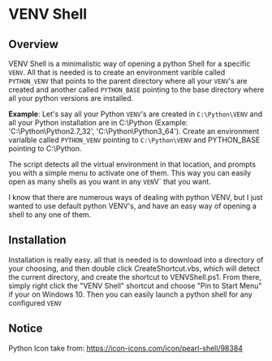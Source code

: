 # VENV Shell

## Overview

VENV Shell is a minimalistic way of opening a python Shell for a specific `VENV`.
All that is needed is to create an environment varible called `PYTHON_VENV` that points
to the parent directory where all your `VENV`'s are created and another called `PYTHON_BASE`
pointing to the base directory where all your python versions are installed.

**Example**: Let's say all your Python `VENV`'s are created in `C:\Python\VENV` and all your
Python installation are in C:\Python (Example: 'C:\Python\Python2.7_32', 'C:\Python\Python3_64').
Create an environment varialble called `PYTHON_VENV` pointing to `C:\Python\VENV`
and PYTHON_BASE pointing to C:\Python.

The script detects all the virtual environment in that location, and prompts you
with a simple menu to activate one of them. This way you can easily open as many
shells as you want in any `VEN`V` that you want.

I know that there are numerous ways of dealing with python VENV, but I just 
wanted to use default python VENV's, and have an easy way of opening a shell to
any one of them.

## Installation

Installation is really easy. all that is needed is to download into a directory
of your choosing, and then double click CreateShortcut.vbs, which will detect
the current directory, and create the shortcut to VENVShell.ps1. From there,
simply right click the "VENV Shell" shortcut and choose "Pin to Start Menu" if
your on Windows 10. Then you can easily launch a python shell for any configured
`VENV`

## Notice

Python Icon take from: <https://icon-icons.com/icon/pearl-shell/98384>
